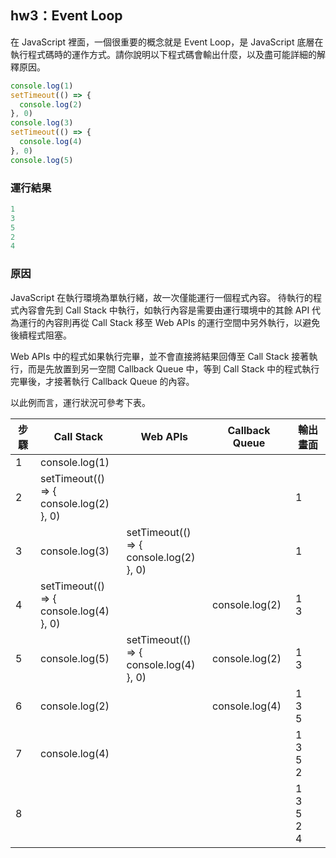## hw3：Event Loop

在 JavaScript 裡面，一個很重要的概念就是 Event Loop，是 JavaScript 底層在執行程式碼時的運作方式。請你說明以下程式碼會輸出什麼，以及盡可能詳細的解釋原因。

``` js
console.log(1)
setTimeout(() => {
  console.log(2)
}, 0)
console.log(3)
setTimeout(() => {
  console.log(4)
}, 0)
console.log(5)
```

### 運行結果
``` js
1
3
5
2
4
```

### 原因
JavaScript 在執行環境為單執行緒，故一次僅能運行一個程式內容。
待執行的程式內容會先到 Call Stack 中執行，如執行內容是需要由運行環境中的其餘 API 代為運行的內容則再從 Call Stack 移至 Web APIs 的運行空間中另外執行，以避免後續程式阻塞。

Web APIs 中的程式如果執行完畢，並不會直接將結果回傳至 Call Stack 接著執行，而是先放置到另一空間 Callback Queue 中，等到 Call Stack 中的程式執行完畢後，才接著執行 Callback Queue 的內容。

以此例而言，運行狀況可參考下表。

步驟 | Call Stack | Web APIs | Callback Queue | 輸出畫面 |
--------- | --------- | --------- | --------- | --------- |
1 | console.log(1) | | | |
2 | setTimeout(() => { <br> console.log(2) <br> }, 0) | | | 1 |
3 | console.log(3) | setTimeout(() => { <br>  console.log(2) <br> }, 0) | | 1 |
4 | setTimeout(() => { <br>  console.log(4) <br> }, 0) | | console.log(2) | 1 <br> 3 |
5 | console.log(5) | setTimeout(() => { <br>  console.log(4) <br> }, 0) | console.log(2) | 1 <br> 3 |
6 | console.log(2) | | console.log(4) | 1 <br> 3 <br> 5 |
7 | console.log(4) | | | 1 <br> 3 <br> 5 <br> 2 |
8 | | | | 1 <br> 3 <br> 5 <br> 2 <br> 4 |